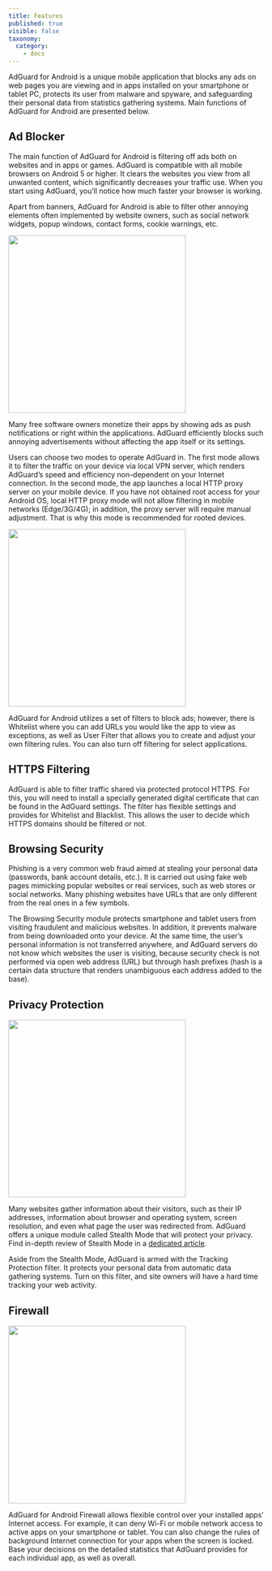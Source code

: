 ```yaml
---
title: Features
published: true
visible: false
taxonomy:
  category:
    - docs
---
```


AdGuard for Android is a unique mobile application that blocks any ads on web pages you are viewing and in apps installed on your smartphone or tablet PC, protects its user from malware and spyware, and safeguarding their personal data from statistics gathering systems. Main functions of AdGuard for Android are presented below.

## Ad Blocker

The main function of AdGuard for Android is filtering off ads both on websites and in apps or games. AdGuard is compatible with all mobile browsers on Android 5 or higher. It clears the websites you view from all unwanted content, which significantly decreases your traffic use. When you start using AdGuard, you’ll notice how much faster your browser is working.

Apart from banners, AdGuard for Android is able to filter other annoying elements often implemented by website owners, such as social network widgets, popup windows, contact forms, cookie warnings, etc.

<img src="https://cdn.adguard.com/public/Adguard/kb/en/Android/home_protection_enable_light_en.jpg" width="350">

Many free software owners monetize their apps by showing ads as push notifications or right within the applications. AdGuard efficiently blocks such annoying advertisements without affecting the app itself or its settings.

Users can choose two modes to operate AdGuard in. The first mode allows it to filter the traffic on your device via local VPN server, which renders AdGuard’s speed and efficiency non-dependent on your Internet connection. In the second mode, the app launches a local HTTP proxy server on your mobile device. If you have not obtained root access for your Android OS, local HTTP proxy mode will not allow filtering in mobile networks (Edge/3G/4G); in addition, the proxy server will require manual adjustment. That is why this mode is recommended for rooted devices.

<img src="https://cdn.adguard.com/public/Adguard/kb/en/Android/filter_groups_en.jpg" width="350">

AdGuard for Android utilizes a set of filters to block ads; however, there is Whitelist where you can add URLs you would like the app to view as exceptions, as well as User Filter that allows you to create and adjust your own filtering rules. You can also turn off filtering for select applications.

## HTTPS Filtering

AdGuard is able to filter traffic shared via protected protocol HTTPS. For this, you will need to install a specially generated digital certificate that can be found in the AdGuard settings. The filter has flexible settings and provides for Whitelist and Blacklist. This allows the user to decide which HTTPS domains should be filtered or not.

## Browsing Security

Phishing is a very common web fraud aimed at stealing your personal data (passwords, bank account details, etc.). It is carried out using fake web pages mimicking popular websites or real services, such as web stores or social networks. Many phishing websites have URLs that are only different from the real ones in a few symbols.

The Browsing Security module protects smartphone and tablet users from visiting fraudulent and malicious websites. In addition, it prevents malware from being downloaded onto your device. At the same time, the user’s personal information is not transferred anywhere, and AdGuard servers do not know which websites the user is visiting, because security check is not performed via open web address (URL) but through hash prefixes (hash is a certain data structure that renders unambiguous each address added to the base).

## Privacy Protection

<img src="https://cdn.adguard.com/public/Adguard/kb/en/Android/stealth_mode_enable_1_en.jpg" width="350">

Many websites gather information about their visitors, such as their IP addresses, information about browser and operating system, screen resolution, and even what page the user was redirected from. AdGuard offers a unique module called Stealth Mode that will protect your privacy. Find in-depth review of Stealth Mode in a [dedicated article](https://kb.adguard.com/en/general/stealth-mode).

Aside from the Stealth Mode, AdGuard is armed with the Tracking Protection filter. It protects your personal data from automatic data gathering systems. Turn on this filter, and site owners will have a hard time tracking your web activity.

## Firewall

<img src="https://cdn.adguard.com/public/Adguard/kb/en/Android/chart_app_chrome_en.jpg" width="350">

AdGuard for Android Firewall allows flexible control over your installed apps’ Internet access. For example, it can deny Wi-Fi or mobile network access to active apps on your smartphone or tablet. You can also change the rules of background Internet connection for your apps when the screen is locked. Base your decisions on the detailed statistics that AdGuard provides for each individual app, as well as overall.
